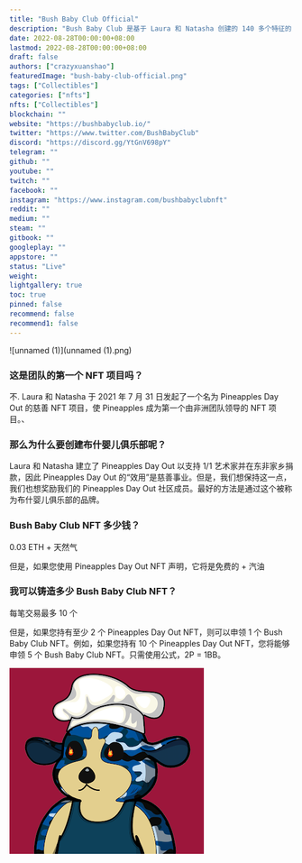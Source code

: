 ```yaml
---
title: "Bush Baby Club Official"
description: "Bush Baby Club 是基于 Laura 和 Natasha 创建的 140 多个特征的 7,777 个 Bush Baby NFT 的集合。Bush Baby Club 的艺术品灵感来自电影马达加斯加和电视连续剧 All Hail King Julien 中的角色 Mort。"
date: 2022-08-28T00:00:00+08:00
lastmod: 2022-08-28T00:00:00+08:00
draft: false
authors: ["crazyxuanshao"]
featuredImage: "bush-baby-club-official.png"
tags: ["Collectibles"]
categories: ["nfts"]
nfts: ["Collectibles"]
blockchain: ""
website: "https://bushbabyclub.io/"
twitter: "https://www.twitter.com/BushBabyClub"
discord: "https://discord.gg/YtGnV698pY"
telegram: ""
github: ""
youtube: ""
twitch: ""
facebook: ""
instagram: "https://www.instagram.com/bushbabyclubnft"
reddit: ""
medium: ""
steam: ""
gitbook: ""
googleplay: ""
appstore: ""
status: "Live"
weight: 
lightgallery: true
toc: true
pinned: false
recommend: false
recommend1: false
---
```



![unnamed (1)](unnamed (1).png)

### 这是团队的第一个 NFT 项目吗？

不. Laura 和 Natasha 于 2021 年 7 月 31 日发起了一个名为 Pineapples Day Out 的慈善 NFT 项目，使 Pineapples 成为第一个由非洲团队领导的 NFT 项目。、

### 那么为什么要创建布什婴儿俱乐部呢？

Laura 和 Natasha 建立了 Pineapples Day Out 以支持 1/1 艺术家并在东非家乡捐款，因此 Pineapples Day Out 的“效用”是慈善事业。但是，我们想保持这一点，我们也想奖励我们的 Pineapples Day Out 社区成员。最好的方法是通过这个被称为布什婴儿俱乐部的品牌。

### Bush Baby Club NFT 多少钱？

0.03 ETH + 天然气

但是，如果您使用 Pineapples Day Out NFT 声明，它将是免费的 + 汽油

### 我可以铸造多少 Bush Baby Club NFT？

每笔交易最多 10 个

但是，如果您持有至少 2 个 Pineapples Day Out NFT，则可以申领 1 个 Bush Baby Club NFT。例如，如果您持有 10 个 Pineapples Day Out NFT，您将能够申领 5 个 Bush Baby Club NFT。只需使用公式，2P = 1BB。

![unnamed](unnamed.png)